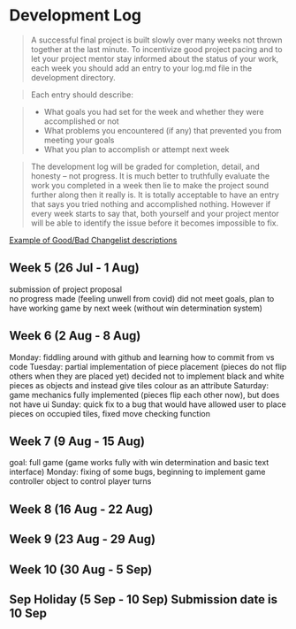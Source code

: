 # Development Log
> A successful final project is built slowly over many weeks not thrown together at the last minute. To incentivize good project pacing and to let your project mentor stay informed about the status of your work, each week you should add an entry to your log.md file in the development directory.

> Each entry should describe:

> - What goals you had set for the week and whether they were accomplished or not
> - What problems you encountered (if any) that prevented you from meeting your goals
> - What you plan to accomplish or attempt next week

> The development log will be graded for completion, detail, and honesty – not progress. It is much better to truthfully evaluate the work you completed in a week then lie to make the project sound further along then it really is. It is totally acceptable to have an entry that says you tried nothing and accomplished nothing. However if every week starts to say that, both yourself and your project mentor will be able to identify the issue before it becomes impossible to fix.

[Example of Good/Bad Changelist descriptions](https://google.github.io/eng-practices/review/developer/cl-descriptions.html)

## Week 5 (26 Jul - 1 Aug)
submission of project proposal <br>
no progress made (feeling unwell from covid)
did not meet goals, plan to have working game by next week (without win determination system)
## Week 6 (2 Aug - 8 Aug)
Monday: fiddling around with github and learning how to commit from vs code 
Tuesday: partial implementation of piece placement (pieces do not flip others when they are placed yet) 
        decided not to implement black and white pieces as objects and instead give tiles colour as an attribute 
Saturday: game mechanics fully implemented (pieces flip each other now), but does not have ui 
Sunday: quick fix to a bug that would have allowed user to place pieces on occupied tiles, fixed move checking function
## Week 7 (9 Aug - 15 Aug)
goal: full game (game works fully with win determination and basic text interface)
Monday: fixing of some bugs, beginning to implement game controller object to control player turns 

## Week 8 (16 Aug - 22 Aug)

## Week 9 (23 Aug - 29 Aug)

## Week 10 (30 Aug - 5 Sep)

## Sep Holiday (5 Sep - 10 Sep) **Submission date is 10 Sep**

